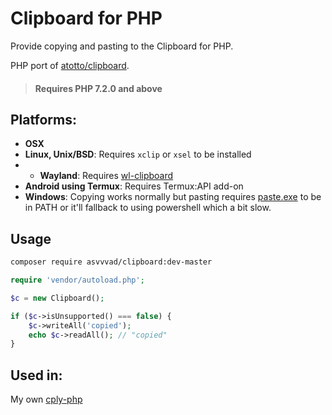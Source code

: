 # Clipboard for PHP
Provide copying and pasting to the Clipboard for PHP.

PHP port of [atotto/clipboard](https://github.com/asvvvad1/clipboard).

> #### Requires PHP 7.2.0 and above

## Platforms:

* **OSX**
* **Linux, Unix/BSD**: Requires `xclip` or `xsel` to be installed
* * **Wayland**: Requires [wl-clipboard](https://github.com/bugaevc/wl-clipboard)
* **Android using Termux**: Requires Termux:API add-on 
* **Windows**: Copying works normally but pasting requires [paste.exe](https://www.c3scripts.com/tutorials/msdos/paste.html#exe) to be in PATH or it'll fallback to using powershell which a bit slow.

## Usage

```bash
composer require asvvvad/clipboard:dev-master
```

```php
require 'vendor/autoload.php';

$c = new Clipboard();

if ($c->isUnsupported() === false) {
	$c->writeAll('copied');
	echo $c->readAll(); // "copied"
}

```
## Used in:
My own [cply-php](https://github.com/asvvvad/cply-php)
